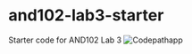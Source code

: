 # and102-lab3-starter
Starter code for AND102 Lab 3
![Codepathapp](https://user-images.githubusercontent.com/80735535/192401855-529f3c71-4f92-417a-90ce-1eb3d4a22d31.gif)
